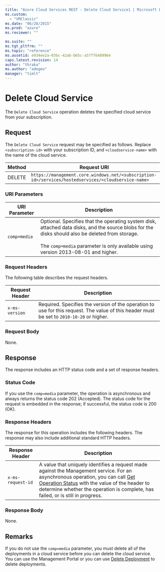 ```yaml
---
title: "Azure Cloud Services REST - Delete Cloud Service1 | Microsoft Docs"
ms.custom: 
  - "VMClassic"
ms.date: "06/28/2015"
ms.prod: "azure"
ms.reviewer: ""

ms.suite: ""
ms.tgt_pltfrm: ""
ms.topic: "reference"
ms.assetid: e934ee2a-03bc-42ab-b65c-a57ff6489964
caps.latest.revision: 14
author: "thraka"
ms.author: "adegeo"
manager: "timlt"
---
```

# Delete Cloud Service
The `Delete Cloud Service` operation deletes the specified cloud service from your subscription.  
  
## Request  
 The `Delete Cloud Service` request may be specified as follows. Replace `<subscription-id>` with your subscription ID, and `<cloudservice-name>` with the name of the cloud service.  
  
|Method|Request URI|  
|------------|-----------------|  
|DELETE|`https://management.core.windows.net/<subscription-id>/services/hostedservices/<cloudservice-name>`|  
  
### URI Parameters  
  
|URI Parameter|Description|  
|-------------------|-----------------|  
|`comp=media`|Optional. Specifies that the operating system disk, attached data disks, and the source blobs for the disks should also be deleted from storage.<br /><br /> The `comp=media` parameter is only available using version 2013-08-01 and higher.|  
  
### Request Headers  
 The following table describes the request headers.  
  
|Request Header|Description|  
|--------------------|-----------------|  
|`x-ms-version`|Required. Specifies the version of the operation to use for this request. The value of this header must be set to `2010-10-28` or higher.|  
  
### Request Body  
 None.  
  
## Response  
 The response includes an HTTP status code and a set of response headers.  
  
### Status Code  
 If you use the `comp=media` parameter, the operation is asynchronous and always returns the status code 202 (Accepted). The status code for the request is embedded in the response; if successful, the status code is 200 (OK).  
  
### Response Headers  
 The response for this operation includes the following headers. The response may also include additional standard HTTP headers.  
  
|Response Header|Description|  
|---------------------|-----------------|  
|`x-ms-request-id`|A value that uniquely identifies a request made against the Management service. For an asynchronous operation, you can call [Get Operation Status](https://msdn.microsoft.com/library/azure/1215ece5-cbef-4a85-a3db-ab6c20c2c6df) with the value of the header to determine whether the operation is complete, has failed, or is still in progress.|  
  
### Response Body  
 None.  
  
## Remarks  
 If you do not use the `comp=media` parameter, you must delete all of the deployments in a cloud service before you can delete the cloud service. You can use the Management Portal or you can use [Delete Deployment](rest-delete-deployment.md) to delete deployments.